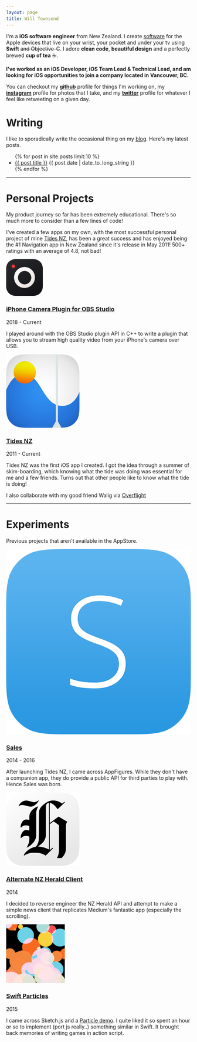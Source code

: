 ```yaml
---
layout: page
title: Will Townsend
---
```


I'm a __iOS software engineer__ from New Zealand. I create [software](https://github.com/wtsnz) for the Apple devices that live on your wrist, your pocket and under your tv using __Swift__ <s>and Objective-C</s>. I adore __clean code__, __beautiful design__ and a perfectly brewed __cup of tea__ ☕️.

<b>I've worked as an iOS Developer, iOS Team Lead & Technical Lead, and am looking for iOS opportunities to join a company located in Vancouver, BC.</b>

You can checkout my **[github](https://github.com/wtsnz)** profile for things I'm working on, my **[instagram](https://www.instagram.com/wtsnz/)** profile for photos that I take, and my **[twitter](https://twitter.com/wtsnz)** profile for whatever I feel like retweeting on a given day.


# Writing

I like to sporadically write the occasional thing on my [blog](/blog). Here's my latest posts.

<ul class="posts">
	{% for post in site.posts limit:10 %}
	<li><a href="{{ post.url }}">{{ post.title }}</a> <span class="when hidden-xs">{{ post.date | date_to_long_string }}</span></li>
	{% endfor %}
</ul>

<hr />

# Personal Projects

My product journey so far has been extremely educational. There's so much more to consider than a few lines of code! 

I've created a few apps on my own, with the most successful personal project of mine <a href="https://itunes.apple.com/nz/app/tides-nz/id521561961?mt=8">Tides NZ</a>, has been a great success and has enjoyed being the #1 Navigation app in New Zealand since it's release in May 2011! 500+ ratings with an average of 4.8, not bad!


<div class="grid-container">
	<div class="grid-project-icon">
		<a href="/products/obs-iphone" title="OBS Studio iPhone Camera Plugin">
			<img style="border-radius: 25px; width: 100px; height: 100px" src="/img/obs-camera-cource-app-icon.svg" />
	    </a>
	</div>
	<div class="grid-project">
		<h3><a href="/products/obs-iphone">iPhone Camera Plugin for OBS Studio</a></h3>
		<p class='project-date'>2018 - Current</p>
		<p>I played around with the OBS Studio plugin API in C++ to write a plugin that allows you to stream high quality video from your iPhone's camera over USB.</p>
	</div>
</div>


<div class="grid-container">
	<div class="grid-project-icon">
		<a href="https://itunes.apple.com/nz/app/tides-nz/id521561961?mt=8" target="_blank" title="Tides NZ">
	        <img class="project-img" src="/img/icon_tides_nz.png" />
	    </a>
	</div>
	<div class="grid-project">
		<h3><a href="https://itunes.apple.com/nz/app/tides-nz/id521561961?mt=8" target="_blank">Tides NZ</a></h3>
		<p class='project-date'>2011 - Current</p>
		<p>Tides NZ was the first iOS app I created. I got the idea through a summer of skim-boarding, which knowing what the tide was doing was essential for me and a few friends. Turns out that other people like to know what the tide is doing!</p>
	</div>
</div>



<p>I also collaborate with my good friend Walig via <a href="https://overflight.io" target="_blank">Overflight</a></p>


<hr />

<h1>Experiments</h1>
<p>Previous projects that aren't available in the AppStore.</p>

<div class="grid-container">
	<div class="grid-project-icon">
		<a href="http://getsalesapp.com/" target="_blank" title="Sales for AppFigures">
	        <img class="project-img" src="/img/icon_sales.png" />
	    </a>
	</div>
	<div class="grid-project">
		<h3><a href="http://getsalesapp.com" target="_blank">Sales</a></h3>
			<p class='project-date'>2014 - 2016</p>
			<p>After launching Tides NZ, I came across AppFigures. While they don't have a companion app, they do provide a public API for third parties to play with. Hence Sales was born.</p>
	</div>
</div>

<div class="grid-container">
	<div class="grid-project-icon">
		<a href="https://github.com/wtsnz/NZHerald" target="_blank" title="Alternate NZHerald Client">
	        <img class="project-img" src="/img/icon_nzh.png" />
	    </a>
	</div>
	<div class="grid-project">
		<h3><a href="https://github.com/wtsnz/NZHerald" target="_blank">Alternate NZ Herald Client</a></h3>
			<p class='project-date'>2014</p>
			<p>I decided to reverse engineer the NZ Herald API and attempt to make a simple news client that replicates Medium's fantastic app (especially the scrolling).</p>
	</div>
</div>

<div class="grid-container">
	<div class="grid-project-icon">
		<a href="https://github.com/wtsnz/Swift-Particles" target="_blank" title="Swift Particles">
	        <img class="project-img" src="/img/swift-particles.png" />
	    </a>
	</div>
	<div class="grid-project">
			<h3><a href="https://github.com/wtsnz/Swift-Particles" target="_blank">Swift Particles</a></h3>
			<p class='project-date'>2015</p>
			<p>I came across Sketch.js and a <a href="http://soulwire.github.io/sketch.js/examples/particles.html">Particle demo</a>. I quite liked it so spent an hour or so to implement (port js really..) something similar in Swift. It brought back memories of writing games in action script.</p>
	</div>
</div>
